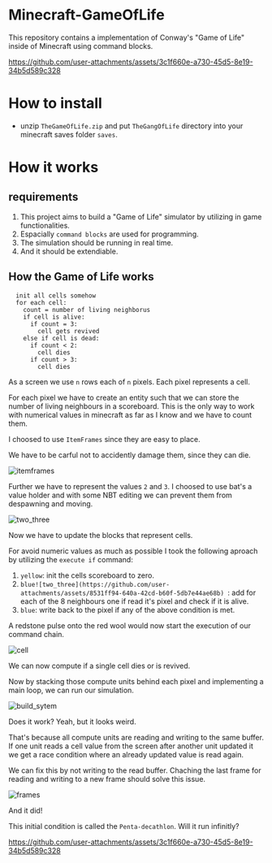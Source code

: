 # Minecraft-GameOfLife

This repository contains a implementation of Conway's "Game of Life" inside of Minecraft using command blocks.

https://github.com/user-attachments/assets/3c1f660e-a730-45d5-8e19-34b5d589c328

# How to install
- unzip `TheGameOfLife.zip` and put `TheGangOfLife` directory into your minecraft saves folder `saves`. 


# How it works

## requirements
1. This project aims to build a "Game of Life" simulator by utilizing in game functionalities.
2. Espacially `command blocks` are used for programming.
3. The simulation should be running in real time.
4. And it should be extendiable.

## How the Game of Life works
```
  init all cells somehow
  for each cell:
    count = number of living neighborus
    if cell is alive:
      if count = 3:
        cell gets revived
    else if cell is dead:
      if count < 2:
        cell dies
      if count > 3:
        cell dies
```
As a screen we use `n` rows each of `n` pixels. Each pixel represents a cell.  

For each pixel we have to create an entity such that we can store the number of living neighbours in a scoreboard.
This is the only way to work with numerical values in minecraft as far as I know and we have to count them.

I choosed to use `ItemFrames` since they are easy to place.

We have to be carful not to accidently damage them, since they can die.

![itemframes](https://github.com/user-attachments/assets/1940732c-f6f0-44e9-9486-f0efcdda5b0c)

Further we have to represent the values `2` and `3`. 
I choosed to use bat's a value holder and with some NBT editing we can prevent them from despawning and moving.

![two_three](https://github.com/user-attachments/assets/c02f664d-c180-4aa7-882e-38841f6dc241)

Now we have to update the blocks that represent cells.

For avoid numeric values as much as possible I took the following aproach by utilizing the `execute if` command:
1. `yellow`: init the cells scoreboard to zero. 
2. `blue![two_three](https://github.com/user-attachments/assets/8531ff94-640a-42cd-b60f-5db7e44ae68b)
`: add for each of the 8 neighbours one if read it's pixel and check if it is alive. 
3. `blue`: write back to the pixel if any of the above condition is met.

A redstone pulse onto the red wool would now start the execution of our command chain.

![cell](https://github.com/user-attachments/assets/4972ce82-be88-4a60-ad73-dd13b212173f)

We can now compute if a single cell dies or is revived.

Now by stacking those compute units behind each pixel and implementing a main loop, we can run our simulation.

![build_sytem](https://github.com/user-attachments/assets/7eb0baf7-caca-437e-b1c5-0093e53f5417)

Does it work? Yeah, but it looks weird.

That's because all compute units are reading and writing to the same buffer. 
If one unit reads a cell value from the screen after another unit updated it we get a race condition where an already updated value is read again.

We can fix this by not writing to the read buffer.
Chaching the last frame for reading and writing to a new frame should solve this issue.

![frames](https://github.com/user-attachments/assets/508d8e13-f942-42e6-822d-23950db3f063)

And it did!

This initial condition is called the `Penta-decathlon`.
Will it run infinitly?

https://github.com/user-attachments/assets/3c1f660e-a730-45d5-8e19-34b5d589c328


